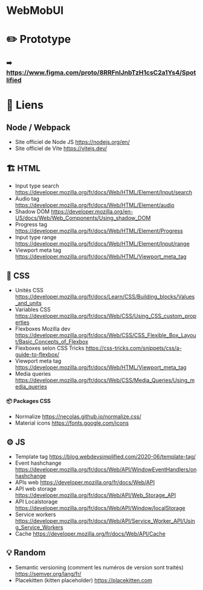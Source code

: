 # WebMobUI

# ✏️ Prototype
### ➡️ https://www.figma.com/proto/8RRFnlJnbTzH1csC2a1Ys4/Spotlified

# 🔗 Liens

## Node / Webpack
- Site officiel de Node JS https://nodejs.org/en/
- Site officiel de Vite https://vitejs.dev/

## 🏗 HTML
- Input type search https://developer.mozilla.org/fr/docs/Web/HTML/Element/Input/search
- Audio tag https://developer.mozilla.org/fr/docs/Web/HTML/Element/audio
- Shadow DOM https://developer.mozilla.org/en-US/docs/Web/Web_Components/Using_shadow_DOM
- Progress tag https://developer.mozilla.org/fr/docs/Web/HTML/Element/Progress
- Input type range https://developer.mozilla.org/fr/docs/Web/HTML/Element/Input/range
- Viewport meta tag https://developer.mozilla.org/fr/docs/Web/HTML/Viewport_meta_tag

## 🎨 CSS
- Unités CSS https://developer.mozilla.org/fr/docs/Learn/CSS/Building_blocks/Values_and_units
- Variables CSS https://developer.mozilla.org/fr/docs/Web/CSS/Using_CSS_custom_properties
- Flexboxes Mozilla dev https://developer.mozilla.org/fr/docs/Web/CSS/CSS_Flexible_Box_Layout/Basic_Concepts_of_Flexbox
- Flexboxes selon CSS Tricks https://css-tricks.com/snippets/css/a-guide-to-flexbox/
- Viewport meta tag https://developer.mozilla.org/fr/docs/Web/HTML/Viewport_meta_tag
- Media queries https://developer.mozilla.org/fr/docs/Web/CSS/Media_Queries/Using_media_queries

#### 📦 Packages CSS
- Normalize https://necolas.github.io/normalize.css/
- Material icons https://fonts.google.com/icons

## ⚙️ JS
- Template tag https://blog.webdevsimplified.com/2020-06/template-tag/
- Event hashchange https://developer.mozilla.org/fr/docs/Web/API/WindowEventHandlers/onhashchange
- APIs web https://developer.mozilla.org/fr/docs/Web/API
- API web storage https://developer.mozilla.org/fr/docs/Web/API/Web_Storage_API
- API Localstorage https://developer.mozilla.org/fr/docs/Web/API/Window/localStorage
- Service workers https://developer.mozilla.org/fr/docs/Web/API/Service_Worker_API/Using_Service_Workers
- Cache https://developer.mozilla.org/fr/docs/Web/API/Cache


## 💡 Random
- Semantic versioning (comment les numéros de version sont traités) https://semver.org/lang/fr/
- Placekitten (kitten placeholder) https://placekitten.com
